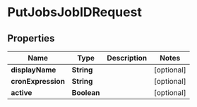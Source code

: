 # PutJobsJobIDRequest

## Properties
Name | Type | Description | Notes
------------ | ------------- | ------------- | -------------
**displayName** | **String** |  |  [optional]
**cronExpression** | **String** |  |  [optional]
**active** | **Boolean** |  |  [optional]
